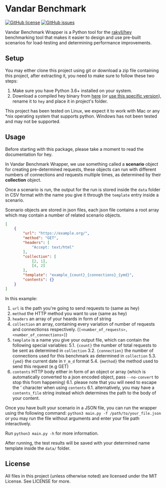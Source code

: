 # Vandar Benchmark
[![GitHub license](https://img.shields.io/github/license/vandarpay/benchmark?style=flat-square)](https://github.com/vandarpay/benchmark/blob/master/LICENSE)
[![GitHub issues](https://img.shields.io/github/issues/vandarpay/benchmark?style=flat-square)](https://github.com/vandarpay/benchmark/issues)

Vandar Benchmark Wrapper is a Python tool for the [rakyll/hey](https://github.com/rakyll/hey) benchmarking tool that makes it easier to design and use pre-built scenarios for load-testing and determining performance improvements.

## Setup
You may either clone this project using git or download a zip file containing this project, after extracting it, you need to make sure to follow these two steps:
1. Make sure you have Python 3.6+ installed on your system.
2. Download a compiled hey binary from [here](https://github.com/rakyll/hey/tree/master#installation) (or [use this specific version](https://github.com/rakyll/hey/tree/master#installation)), rename it to `hey` and place it in project's folder.

This project has been tested on Linux, we expect it to work with Mac or any *nix operating system that supports python. Windows has not been tested and may not be supported.

## Usage 
Before starting with this package, please take a moment to read the documentation for hey.

In Vandar Benchmark Wrapper, we use something called a **scenario** object for creating pre-determined requests, these objects can run with different numbers of connections and requests multiple times, as determined by their **collection** object.

Once a scenario is run, the output for the run is stored inside the `data` folder in CSV format with the name you give it through the `template` entry inside a scenario.

Scenario objects are stored in json files, each json file contains a root array which may contain a number of related scenario objects.
```json
[
    {
        "url": "https://example.org/",
        "method": "GET",
        "headers": [
            "Accept: text/html"
        ],
        "collection": [
            [2, 1],
            [4, 2]
        ],
        "template": "example_{count}_{connections}_{ymd}",
        "contents": {}
    }
]
```
In this example:
1. `url` is the path you're going to send requests to (same as hey)
2. `method` the HTTP method you want to use (same as hey)
3. `headers` an array of your heards in form of string
4. `collection` an array, containing every variation of number of requests and connectionss respectively. (`[<number_of_requests>, <number_of_connections>]`)
5. `template` is a name you give your output file, which can contain the following special variables:
5.1. `{count}` the number of total requests to be sent as determined in `collection`
3.2. `{connection}` the number of connections used for this benchmark as determined in `collection`
5.3. `{ymd}` the current date in `Y_m_d` format
5.4. `{method}` the method used to send this request (e.g GET)
6. `contents` HTTP body either in form of an object or array (which is automatically converted to a json encoded object, pass `--no-convert` to stop this from happening)
6.1. please note that you will need to escape the ' character when using `contents`
6.1. alternatively, you may have a `contents_file` string instead which determines the path to the body of your content.

Once you have built your scenario in a JSON file, you can run the wrapper using the following command:
```python3 main.py -f /path/to/your_file.json```
or you may run the file without arguments and enter your file path interactively.

Run `python3 main.py -h` for more information.

After running, the test results will be saved with your determined name template inside the `data/` folder.
## License
All files in this project (unless otherwise noted) are licensed under the MIT License. See LICENSE for more.
